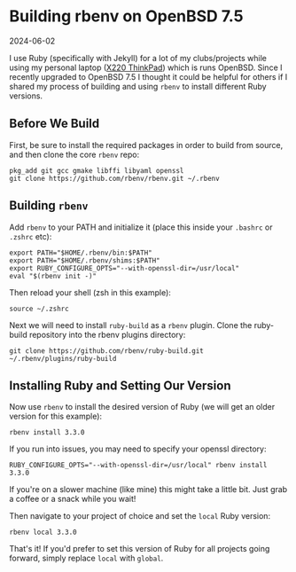 # Building rbenv on OpenBSD 7.5

2024-06-02

I use Ruby (specifically with Jekyll) for a lot of my clubs/projects while using my personal laptop ([X220 ThinkPad](/posts/x220/)) which is runs OpenBSD. Since I recently upgraded to OpenBSD 7.5 I thought it could be helpful for others if I shared my process of building and using `rbenv` to install different Ruby versions.

## Before We Build

First, be sure to install the required packages in order to build from source, and then clone the core `rbenv` repo:

    pkg_add git gcc gmake libffi libyaml openssl
    git clone https://github.com/rbenv/rbenv.git ~/.rbenv

## Building `rbenv`

Add `rbenv` to your PATH and initialize it (place this inside your `.bashrc` or `.zshrc` etc):

    export PATH="$HOME/.rbenv/bin:$PATH"
    export PATH="$HOME/.rbenv/shims:$PATH"
    export RUBY_CONFIGURE_OPTS="--with-openssl-dir=/usr/local"
    eval "$(rbenv init -)"

Then reload your shell (zsh in this example): 

    source ~/.zshrc

Next we will need to install `ruby-build` as a `rbenv` plugin. Clone the ruby-build repository into the rbenv plugins directory:

    git clone https://github.com/rbenv/ruby-build.git ~/.rbenv/plugins/ruby-build

## Installing Ruby and Setting Our Version

Now use `rbenv` to install the desired version of Ruby (we will get an older version for this example):

    rbenv install 3.3.0

If you run into issues, you may need to specify your openssl directory:

    RUBY_CONFIGURE_OPTS="--with-openssl-dir=/usr/local" rbenv install 3.3.0

If you're on a slower machine (like mine) this might take a little bit. Just grab a coffee or a snack while you wait!

Then navigate to your project of choice and set the `local` Ruby version:

    rbenv local 3.3.0

That's it! If you'd prefer to set this version of Ruby for all projects going forward, simply replace `local` with `global`.
